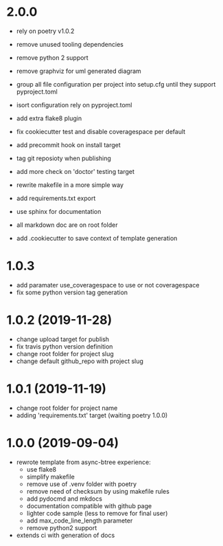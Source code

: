 # 2.0.0

- rely on poetry v1.0.2
  
- remove unused tooling dependencies
- remove python 2 support
- remove graphviz for uml generated diagram
  
- group all file configuration per project into setup.cfg until they support pyproject.toml
- isort configuration rely on pyproject.toml
- add extra flake8 plugin
- fix cookiecutter test and disable coveragespace per default
- add precommit hook on install target
- tag git reposioty when publishing
- add more check on 'doctor' testing target
- rewrite makefile in a more simple way
- add requirements.txt export

- use sphinx for documentation
- all markdown doc are on root folder

- add .cookiecutter to save context of template generation
  
# 1.0.3

- add paramater use_coveragespace to use or not coveragespace
- fix some python version tag generation

# 1.0.2 (2019-11-28)

- change upload target for publish
- fix travis python version definition
- change root folder for project slug
- change default github_repo with project slug

# 1.0.1 (2019-11-19)

- change root folder for project name
- adding 'requirements.txt' target (waiting poetry 1.0.0)

# 1.0.0 (2019-09-04)

- rewrote template from async-btree experience:
  - use flake8
  - simplify makefile
  - remove use of .venv folder with poetry
  - remove need of checksum by using makefile rules
  - add pydocmd and mkdocs
  - documentation compatible with github page
  - lighter code sample (less to remove for final user)
  - add max_code_line_length parameter
  - remove python2 support
- extends ci with generation of docs
